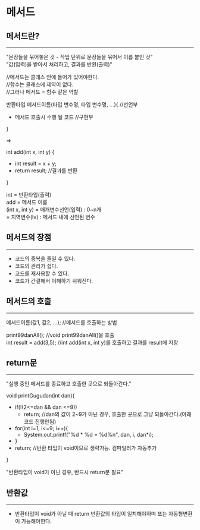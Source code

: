 메서드
=========================


메서드란?
---------
*****
"문장들을 묶어놓은 것 - 작업 단위로 문장들을 묶어서 이름 붙인 것"  
"값(입력)을 받아서 처리하고, 결과를 반환(출력)"  

//메서드는 클래스 안에 들어가 있어야한다.  
//함수는 클래스에 제약이 없다.   
//그러나 메서드 = 함수 같은 역할  


반환타입 메서드이름(타입 변수명, 타입 변수명, ...){ //선언부
- 메서드 호출시 수행 될 코드 //구현부

}

=> 

int add(int x, int y) {   
* int result = x + y;  
* return result; //결과를 반환

}  
  
int = 반환타입(출력)  
add = 메서드 이름  
(int x, int y) = 매개변수선언(입력) : 0~n개  
= 지역변수(lv) : 메서드 내에 선언된 변수


메서드의 장점
---------------------
*****

* 코드의 중복을 줄일 수 있다.
* 코드의 관리가 쉽다.
* 코드를 재사용할 수 있다.
* 코드가 간결해서 이해하기 쉬워진다.


메서드의 호출
------------------
*****

메서드이름(값1, 값2, ...);  //메서드를 호출하는 방법  

print99danAll();  //void print99danAll()을 호출  
int result = add(3,5);  //int add(int x, int y)를 호출하고 결과를 result에 저장  
 


return문
---------------------------
*****
"실행 중인 메서드를 종료하고 호출한 곳으로 되돌아간다."

void printGugudan(int dan){
* if(!(2<=dan && dan <=9))
  * return; //dan의 값이 2~9가 아닌 경우, 호출한 곳으로 그냥 되돌아간다.(아래 코드 진행안됨)
* for(int i=1; i<=9; i++){
  * System.out.printf("%d * %d = %d%n", dan, i, dan*i);
* }
* return; //반환 타입이 void이므로 생략가능. 컴파일러가 자동추가

}

"반환타입이 void가 아닌 경우, 반드시 return문 필요"



반환값
-------------------
*****

* 반환타입이 void가 아닐 때 return 반환값의 타입이 일치해야하며 또는 자동형변환이 가능해야한다. 




